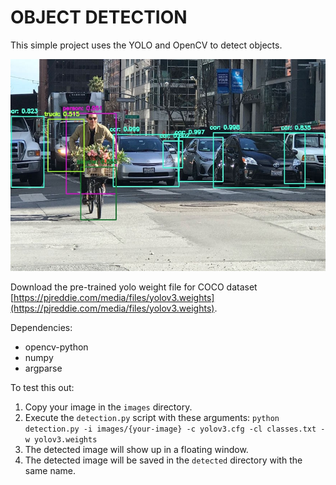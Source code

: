 OBJECT DETECTION
=====================

This simple project uses the YOLO and OpenCV to detect objects.

![Example Image](detected/test.jpeg)

Download the pre-trained yolo weight file for COCO dataset [https://pjreddie.com/media/files/yolov3.weights](https://pjreddie.com/media/files/yolov3.weights).

Dependencies:
* opencv-python
* numpy
* argparse

To test this out:
1. Copy your image in the `images` directory.
1. Execute the `detection.py` script with these arguments:
    ```python detection.py -i images/{your-image} -c yolov3.cfg -cl classes.txt -w yolov3.weights```
1. The detected image will show up in a floating window.
1. The detected image will be saved in the `detected` directory with the same name.
